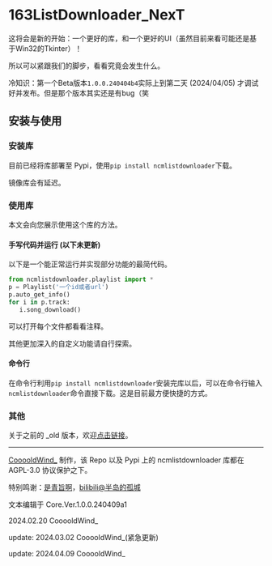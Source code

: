 # 163ListDownloader_NexT

这将会是新的开始：一个更好的库，和一个更好的UI（虽然目前来看可能还是基于Win32的Tkinter）！

所以可以紧跟我们的脚步，看看究竟会发生什么。

冷知识：第一个Beta版本```1.0.0.240404b4```实际上到第二天 (2024/04/05) 才调试好并发布。但是那个版本其实还是有bug（笑

## 安装与使用

### 安装库

目前已经将库部署至 Pypi，使用```pip install ncmlistdownloader```下载。

镜像库会有延迟。

### 使用库

本文会向您展示使用这个库的方法。

#### 手写代码并运行 (以下未更新)

以下是一个能正常运行并实现部分功能的最简代码。

```python
from ncmlistdownloader.playlist import *
p = Playlist('一个id或者url')
p.auto_get_info()
for i in p.track:
   i.song_download()
```

可以打开每个文件都看看注释。

其他更加深入的自定义功能请自行探索。

#### 命令行

在命令行利用```pip install ncmlistdownloader```安装完库以后，可以在命令行输入```ncmlistdownloader```命令直接下载。这是目前最方便快捷的方式。

### 其他

关于之前的 _old 版本，欢迎[点击链接](https://github.com/Cooooldwind/163ListDownloader_old)。

------

[CooooldWind_](https://cooooldwind.netlify.app) 制作，该 Repo 以及 Pypi 上的 ncmlistdownloader 库都在 AGPL-3.0 协议保护之下。

特别鸣谢：[是青旨啊](https://sayqz.com)，[bilibili@半岛的孤城](https://space.bilibili.com/32187583)

文本编辑于 Core.Ver.1.0.0.240409a1

2024.02.20 CooooldWind_

update: 2024.03.02 CooooldWind_(紧急更新)

update: 2024.04.09 CooooldWind_